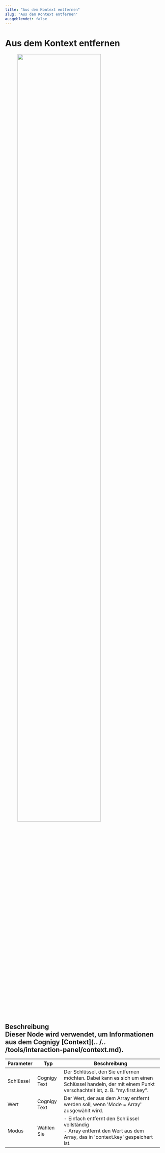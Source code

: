 ```yaml
---
title: "Aus dem Kontext entfernen" 
slug: "Aus dem Kontext entfernen" 
ausgeblendet: false 
---
```

# Aus dem Kontext entfernen

<figure>
  <img class="image-center" src="{{config.site_url}}ai/flow-nodes/images/logic/remove-from-context.png" width="80%"/>
</figure>

## Beschreibung<div class="divider"></div>Dieser Node wird verwendet, um Informationen aus dem Cognigy [Context](.. /.. /tools/interaction-panel/context.md). 

| Parameter | Typ | Beschreibung |
|-----------|--------------|----------------------------------------------------------------------------------------------------------|
| Schlüssel | Cognigy Text | Der Schlüssel, den Sie entfernen möchten. Dabei kann es sich um einen Schlüssel handeln, der mit einem Punkt verschachtelt ist, z. B. "my.first.key".              |
| Wert | Cognigy Text | Der Wert, der aus dem Array entfernt werden soll, wenn 'Mode = Array' ausgewählt wird.                                          |
| Modus | Wählen Sie | - Einfach entfernt den Schlüssel vollständig<br>- Array entfernt den Wert aus dem Array, das in 'context.key' gespeichert ist. |